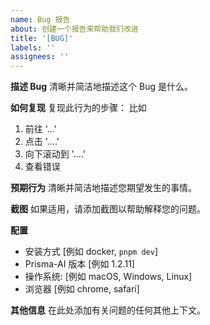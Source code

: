 ```yaml
---
name: Bug 报告
about: 创建一个报告来帮助我们改进
title: '[BUG]'
labels: ''
assignees: ''
---
```


**描述 Bug**
清晰并简洁地描述这个 Bug 是什么。

**如何复现**
复现此行为的步骤：
比如
1. 前往 '...'
2. 点击 '....'
3. 向下滚动到 '....'
4. 查看错误

**预期行为**
清晰并简洁地描述您期望发生的事情。

**截图**
如果适用，请添加截图以帮助解释您的问题。

**配置**

-   安装方式 [例如 docker, `pnpm dev`]
-   Prisma-AI 版本 [例如 1.2.11]
-   操作系统: [例如 macOS, Windows, Linux]
-   浏览器 [例如 chrome, safari]

**其他信息**
在此处添加有关问题的任何其他上下文。
